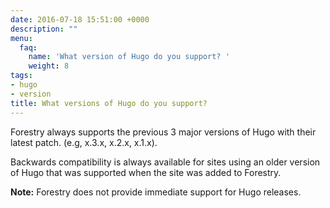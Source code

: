```yaml
---
date: 2016-07-18 15:51:00 +0000
description: ""
menu:
  faq:
    name: 'What version of Hugo do you support? '
    weight: 8
tags:
- hugo
- version
title: What versions of Hugo do you support?
---
```


Forestry always supports the previous 3 major versions of Hugo with their latest patch. (e.g, x.3.x, x.2.x, x.1.x).

Backwards compatibility is always available for sites using an older version of Hugo that was supported when the site was added to Forestry.

**Note:** Forestry does not provide immediate support for Hugo releases.